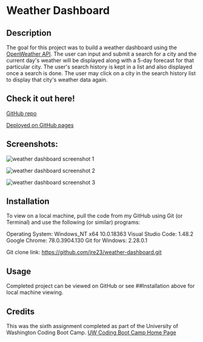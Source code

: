 # Weather Dashboard

## Description

The goal for this project was to build a weather dashboard using the [OpenWeather API](https://openweathermap.org/api). The user can input and submit a search for a city and the current day's weather will be displayed along with a 5-day forecast for that particular city. The user's search history is kept in a list and also displayed once a search is done. The user may click on a city in the search history list to display that city's weather data again.

## Check it out here! 

[GitHub repo](https://github.com/jre23/weather-dashboard)

[Deployed on GitHub pages](https://jre23.github.io/weather-dashboard/)

## Screenshots:

![weather dashboard screenshot 1](https://user-images.githubusercontent.com/69170823/95823077-dd01f500-0ce1-11eb-9d17-702105428a04.png)

![weather dashboard screenshot 2](https://user-images.githubusercontent.com/69170823/95823200-0884df80-0ce2-11eb-91d7-f835d756f647.png)

![weather dashboard screenshot 3](https://user-images.githubusercontent.com/69170823/95823282-26eadb00-0ce2-11eb-9f80-8514bebcbed9.png)

## Installation

To view on a local machine, pull the code from my GitHub using Git (or Terminal) and use the following (or similar) programs:

Operating System: Windows_NT x64 10.0.18363
Visual Studio Code: 1.48.2
Google Chrome: 78.0.3904.130
Git for Windows: 2.28.0.1

Git clone link: https://github.com/jre23/weather-dashboard.git

## Usage

Completed project can be viewed on GitHub or see ##Installation above for local machine viewing.

## Credits

This was the sixth assignment completed as part of the University of Washington Coding Boot Camp. [UW Coding Boot Camp Home Page](https://bootcamp.uw.edu/coding/)